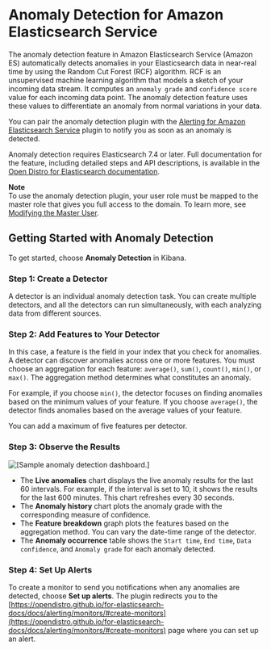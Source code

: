 # Anomaly Detection for Amazon Elasticsearch Service<a name="ad"></a>

The anomaly detection feature in Amazon Elasticsearch Service \(Amazon ES\) automatically detects anomalies in your Elasticsearch data in near\-real time by using the Random Cut Forest \(RCF\) algorithm\. RCF is an unsupervised machine learning algorithm that models a sketch of your incoming data stream\. It computes an `anomaly grade` and `confidence score` value for each incoming data point\. The anomaly detection feature uses these values to differentiate an anomaly from normal variations in your data\. 

You can pair the anomaly detection plugin with the [Alerting for Amazon Elasticsearch Service](alerting.md) plugin to notify you as soon as an anomaly is detected\. 

Anomaly detection requires Elasticsearch 7\.4 or later\. Full documentation for the feature, including detailed steps and API descriptions, is available in the [Open Distro for Elasticsearch documentation](https://opendistro.github.io/for-elasticsearch-docs/docs/ad/)\.

**Note**  
To use the anomaly detection plugin, your user role must be mapped to the master role that gives you full access to the domain\. To learn more, see [Modifying the Master User](fgac.md#fgac-forget)\.

## Getting Started with Anomaly Detection<a name="ad-example-es"></a>

To get started, choose **Anomaly Detection** in Kibana\.

### Step 1: Create a Detector<a name="ad-example-es"></a>

A detector is an individual anomaly detection task\. You can create multiple detectors, and all the detectors can run simultaneously, with each analyzing data from different sources\.

### Step 2: Add Features to Your Detector<a name="ad-example-es"></a>

In this case, a feature is the field in your index that you check for anomalies\. A detector can discover anomalies across one or more features\. You must choose an aggregation for each feature: `average()`, `sum()`, `count()`, `min()`, or `max()`\. The aggregation method determines what constitutes an anomaly\.

For example, if you choose `min()`, the detector focuses on finding anomalies based on the minimum values of your feature\. If you choose `average()`, the detector finds anomalies based on the average values of your feature\.

You can add a maximum of five features per detector\.

### Step 3: Observe the Results<a name="ad-example-es"></a>

![\[Sample anomaly detection dashboard.\]](http://docs.aws.amazon.com/elasticsearch-service/latest/developerguide/images/ad.png)
+ The **Live anomalies** chart displays the live anomaly results for the last 60 intervals\. For example, if the interval is set to 10, it shows the results for the last 600 minutes\. This chart refreshes every 30 seconds\.
+ The **Anomaly history** chart plots the anomaly grade with the corresponding measure of confidence\.
+ The **Feature breakdown** graph plots the features based on the aggregation method\. You can vary the date\-time range of the detector\.
+ The **Anomaly occurrence** table shows the `Start time`, `End time`, `Data confidence`, and `Anomaly grade` for each anomaly detected\.

### Step 4: Set Up Alerts<a name="ad-example-es"></a>

To create a monitor to send you notifications when any anomalies are detected, choose **Set up alerts**\. The plugin redirects you to the [https://opendistro.github.io/for-elasticsearch-docs/docs/alerting/monitors/#create-monitors](https://opendistro.github.io/for-elasticsearch-docs/docs/alerting/monitors/#create-monitors) page where you can set up an alert\.